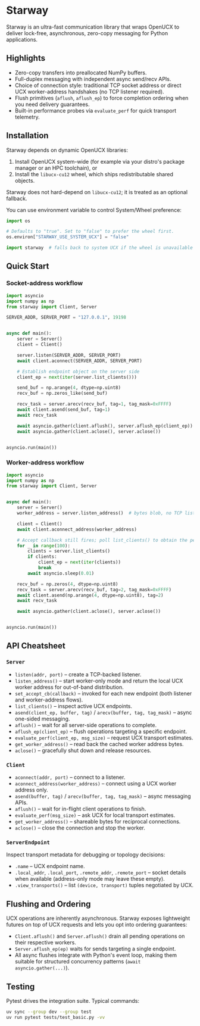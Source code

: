 # Starway

Starway is an ultra-fast communication library that wraps OpenUCX to deliver
lock-free, asynchronous, zero-copy messaging for Python applications.

## Highlights

- Zero-copy transfers into preallocated NumPy buffers.
- Full-duplex messaging with independent async send/recv APIs.
- Choice of connection style: traditional TCP socket address or direct UCX
  worker-address handshakes (no TCP listener required).
- Flush primitives (`aflush`, `aflush_ep`) to force completion ordering when
  you need delivery guarantees.
- Built-in performance probes via `evaluate_perf` for quick transport telemetry.

## Installation

Starway depends on dynamic OpenUCX libraries:

1. Install OpenUCX system-wide (for example via your distro's package manager
   or an HPC toolchain), or
2. Install the `libucx-cu12` wheel, which ships redistributable shared objects.

Starway does not hard-depend on `libucx-cu12`; it is treated as an optional
fallback.

You can use environment variable to control System/Wheel preference:

```python
import os

# Defaults to "true". Set to "false" to prefer the wheel first.
os.environ["STARWAY_USE_SYSTEM_UCX"] = "false"

import starway  # falls back to system UCX if the wheel is unavailable
```

## Quick Start

### Socket-address workflow

```python
import asyncio
import numpy as np
from starway import Client, Server

SERVER_ADDR, SERVER_PORT = "127.0.0.1", 19198


async def main():
    server = Server()
    client = Client()

    server.listen(SERVER_ADDR, SERVER_PORT)
    await client.aconnect(SERVER_ADDR, SERVER_PORT)

    # Establish endpoint object on the server side
    client_ep = next(iter(server.list_clients()))

    send_buf = np.arange(4, dtype=np.uint8)
    recv_buf = np.zeros_like(send_buf)

    recv_task = server.arecv(recv_buf, tag=1, tag_mask=0xFFFF)
    await client.asend(send_buf, tag=1)
    await recv_task

    await asyncio.gather(client.aflush(), server.aflush_ep(client_ep))
    await asyncio.gather(client.aclose(), server.aclose())


asyncio.run(main())
```

### Worker-address workflow

```python
import asyncio
import numpy as np
from starway import Client, Server


async def main():
    server = Server()
    worker_address = server.listen_address()  # bytes blob, no TCP listener

    client = Client()
    await client.aconnect_address(worker_address)

    # Accept callback still fires; poll list_clients() to obtain the peer ep
    for _ in range(100):
        clients = server.list_clients()
        if clients:
            client_ep = next(iter(clients))
            break
        await asyncio.sleep(0.01)

    recv_buf = np.zeros(4, dtype=np.uint8)
    recv_task = server.arecv(recv_buf, tag=2, tag_mask=0xFFFF)
    await client.asend(np.arange(4, dtype=np.uint8), tag=2)
    await recv_task

    await asyncio.gather(client.aclose(), server.aclose())


asyncio.run(main())
```

## API Cheatsheet

### `Server`

- `listen(addr, port)` – create a TCP-backed listener.
- `listen_address()` – start worker-only mode and return the local UCX worker
  address for out-of-band distribution.
- `set_accept_cb(callback)` – invoked for each new endpoint (both listener and
  worker-address flows).
- `list_clients()` – inspect active UCX endpoints.
- `asend(client_ep, buffer, tag)` / `arecv(buffer, tag, tag_mask)` – async
  one-sided messaging.
- `aflush()` – wait for all server-side operations to complete.
- `aflush_ep(client_ep)` – flush operations targeting a specific endpoint.
- `evaluate_perf(client_ep, msg_size)` – request UCX transport estimates.
- `get_worker_address()` – read back the cached worker address bytes.
- `aclose()` – gracefully shut down and release resources.

### `Client`

- `aconnect(addr, port)` – connect to a listener.
- `aconnect_address(worker_address)` – connect using a UCX worker address only.
- `asend(buffer, tag)` / `arecv(buffer, tag, tag_mask)` – async messaging APIs.
- `aflush()` – wait for in-flight client operations to finish.
- `evaluate_perf(msg_size)` – ask UCX for local transport estimates.
- `get_worker_address()` – shareable bytes for reciprocal connections.
- `aclose()` – close the connection and stop the worker.

### `ServerEndpoint`

Inspect transport metadata for debugging or topology decisions:

- `.name` – UCX endpoint name.
- `.local_addr`, `.local_port`, `.remote_addr`, `.remote_port` – socket details
  when available (address-only mode may leave these empty).
- `.view_transports()` – list `(device, transport)` tuples negotiated by UCX.

## Flushing and Ordering

UCX operations are inherently asynchronous. Starway exposes lightweight futures
on top of UCX requests and lets you opt into ordering guarantees:

- `Client.aflush()` and `Server.aflush()` drain all pending operations on their
  respective workers.
- `Server.aflush_ep(ep)` waits for sends targeting a single endpoint.
- All async flushes integrate with Python's event loop, making them suitable for
  structured concurrency patterns (`await asyncio.gather(...)`).

## Testing

Pytest drives the integration suite. Typical commands:

```bash
uv sync --group dev --group test
uv run pytest tests/test_basic.py -vv
```
